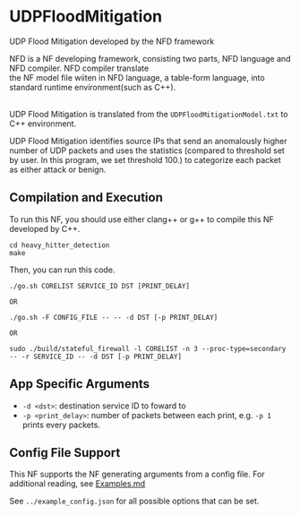UDPFloodMitigation
==
UDP Flood Mitigation developed by the NFD framework


NFD is a NF developing framework, consisting two parts, NFD language and NFD compiler. NFD compiler translate <br>
the NF model file wiiten in NFD language, a table-form language, into standard runtime environment(such as C++).<br><br>

UDP Flood Mitigation is translated from the `UDPFloodMitigationModel.txt` to C++ environment.
 <br>

UDP Flood Mitigation identifies source IPs that send an anomalously higher number of UDP packets and uses the statistics (compared to threshold set by user. In this program, we set threshold 100.) to categorize each packet as either attack or benign.
<br>
 



Compilation and Execution
--

To run this NF, you should use either clang++ or g++ to compile this NF developed by C++.

```
cd heavy_hitter_detection
make

```

Then, you can run this code.

```
./go.sh CORELIST SERVICE_ID DST [PRINT_DELAY]

OR

./go.sh -F CONFIG_FILE -- -- -d DST [-p PRINT_DELAY]

OR

sudo ./build/stateful_firewall -l CORELIST -n 3 --proc-type=secondary -- -r SERVICE_ID -- -d DST [-p PRINT_DELAY]
```

App Specific Arguments
--
  - `-d <dst>`: destination service ID to foward to
  - `-p <print_delay>`: number of packets between each print, e.g. `-p 1` prints every packets.

Config File Support
--
This NF supports the NF generating arguments from a config file. For additional reading, see [Examples.md](../../docs/Examples.md)

See `../example_config.json` for all possible options that can be set.

